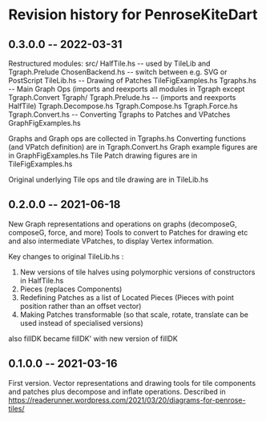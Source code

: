 # Revision history for PenroseKiteDart


## 0.3.0.0 -- 2022-03-31

Restructured modules: 
    src/
      HalfTile.hs              -- used by TileLib and Tgraph.Prelude
      ChosenBackend.hs         -- switch between e.g. SVG or PostScript
      TileLib.hs               -- Drawing of Patches
      TileFigExamples.hs
      Tgraphs.hs               -- Main Graph Ops (imports and reexports all modules in Tgraph except Tgraph.Convert
      Tgraph/
         Tgraph.Prelude.hs     -- (imports and reexports HalfTile)
         Tgraph.Decompose.hs
         Tgraph.Compose.hs
         Tgraph.Force.hs
         Tgraph.Convert.hs     -- Converting Tgraphs to Patches and VPatches
      GraphFigExamples.hs

Graphs and Graph ops are collected in Tgraphs.hs
Converting functions (and VPatch definition) are in Tgraph.Convert.hs
Graph example figures are in GraphFigExamples.hs
Tile Patch drawing figures are in TileFigExamples.hs

Original underlying Tile ops and tile drawing are in TileLib.hs


## 0.2.0.0 -- 2021-06-18

New Graph representations and operations on graphs (decomposeG, composeG, force, and more)
Tools to convert to Patches for drawing etc and also intermediate VPatches, to display Vertex information.

Key changes to original TileLib.hs : 

1.  New versions of tile halves using polymorphic versions of constructors in HalfTile.hs
2.  Pieces (replaces Components)
3.  Redefining Patches as a list of Located Pieces (Pieces with point position rather than an offset vector)
4.  Making Patches transformable (so that scale, rotate, translate can be used instead of specialised versions)

also fillDK became fillDK' with new version of fillDK

## 0.1.0.0 -- 2021-03-16

First version.
Vector representations and drawing tools for tile components and patches plus decompose and inflate operations.
Described in <https://readerunner.wordpress.com/2021/03/20/diagrams-for-penrose-tiles/>
